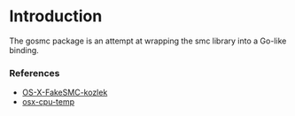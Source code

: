 Introduction
============

The gosmc package is an attempt at wrapping the smc library into a Go-like binding.

### References

- [OS-X-FakeSMC-kozlek](https://github.com/RehabMan/OS-X-FakeSMC-kozlek)
- [osx-cpu-temp](https://github.com/lavoiesl/osx-cpu-temp)
